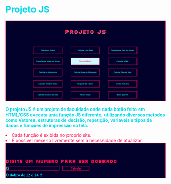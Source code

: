 <h1 style="color:#05d9e8; font-weight: bold;     text-shadow: 1px 1px #d1f7ff;
">Projeto JS</h1>

<img src="projeto.png" style="border: #ff124f solid 1px;">

<p style="color:#05d9e8; font-weight: bold;" >O projeto JS é um projeto de faculdade onde cada botão feito em HTML/CSS executa uma função JS diferente, utilizando diversos metodos como Vetores, estruturas de decisão, repetição, variaveis e tipos de dados e funções de impressão na tela.</p>

<li style="color:#ff124f;">Cada função é exibida no proprio site.</li>
<li style="color:#ff124f;">É possivel mexe-lo livremente sem a necessidade de atualizar.</li>


<img src="digite.png" style="border: #ff124f solid 1px;">
